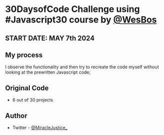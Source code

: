 # 30DaysofCode Challenge using #Javascript30 course by [@WesBos](https://wesbos.com/courses)





## START DATE: MAY 7th 2024


## My process
I observe the functionality and then try to recreate the code myself without looking at the prewritten Javascript code;

## Original Code
- 6 out of 30 projects



## Author
- Twitter - [@MiracleJustice_](https://twitter.com/miraclejustice_)
